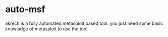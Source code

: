 # auto-msf
akrech is a fully automated metasploit based tool.
you just need some basic knowladge of metasploit to use the tool. 
